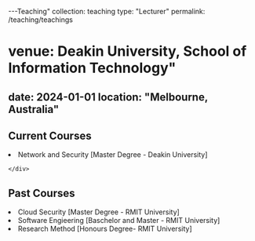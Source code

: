 ---Teaching"
collection: teaching
type: "Lecturer"
permalink: /teaching/teachings
# venue: Deakin University, School of Information Technology"
date: 2024-01-01
location: "Melbourne, Australia"
---


<h2>Current Courses</h2>
<p>
    <div class="inner-div">
        <li> Network and Security [Master Degree - Deakin University]</li>
    
    </div>    
</p>
<h2>Past Courses</h2>
<p>
    <div class="inner-div">
        <li> Cloud Security [Master Degree - RMIT University]</li>
        <li> Software Engieering [Baschelor and Master - RMIT University]</li>
        <li> Research Method [Honours Degree- RMIT University]</li>
    </div>    
</p>
